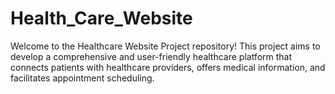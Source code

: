 # Health_Care_Website
Welcome to the Healthcare Website Project repository! This project aims to develop a comprehensive and user-friendly healthcare platform that connects patients with healthcare providers, offers medical information, and facilitates appointment scheduling.
